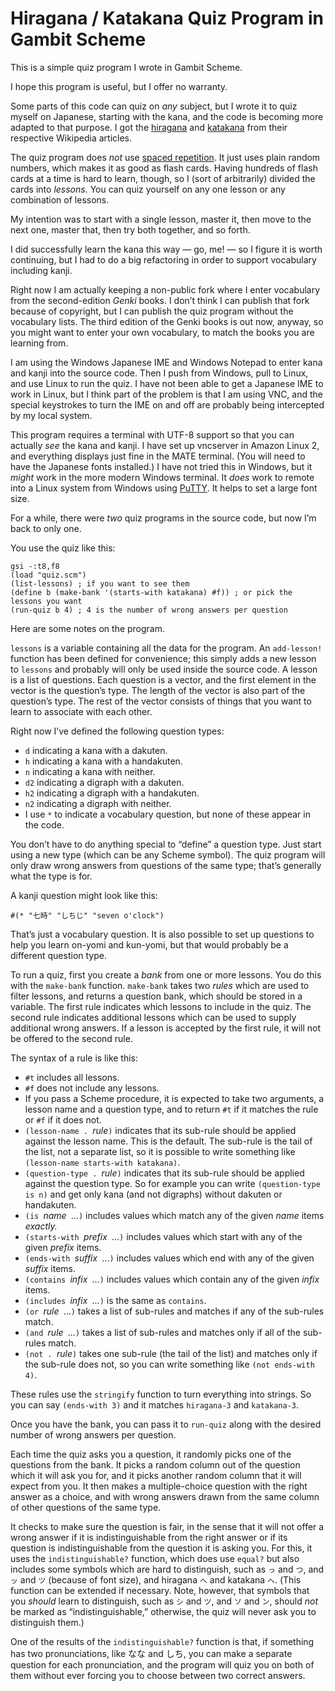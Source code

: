 # Hiragana / Katakana Quiz Program in Gambit Scheme

This is a simple quiz program I wrote in Gambit Scheme.

I hope this program is useful, but I offer no warranty.

Some parts of this code can quiz on *any* subject, but I wrote it to quiz myself on Japanese, starting with the kana,
and the code is becoming more adapted to that purpose. I got the [hiragana](https://en.wikipedia.org/wiki/Hiragana)
and [katakana](https://en.wikipedia.org/wiki/Katakana) from their respective Wikipedia articles.

The quiz program does *not* use [spaced repetition](https://en.wikipedia.org/wiki/Spaced_repetition). It just uses
plain random numbers, which makes it as good as flash cards. Having hundreds of flash cards at a time is hard to
learn, though, so I (sort of arbitrarily) divided the cards into *lessons.* You can quiz yourself on any one lesson or
any combination of lessons.

My intention was to start with a single lesson, master it, then move to the next one, master that, then try both
together, and so forth.

I did successfully learn the kana this way &mdash; go, me! &mdash; so I figure it is worth continuing, but I had to do
a big refactoring in order to support vocabulary including kanji.

Right now I am actually keeping a non-public fork where I enter vocabulary from the second-edition *Genki* books. I
don&rsquo;t think I can publish that fork because of copyright, but I can publish the quiz program without the
vocabulary lists. The third edition of the Genki books is out now, anyway, so you might want to enter your own
vocabulary, to match the books you are learning from.

I am using the Windows Japanese IME and Windows Notepad to enter kana and kanji into the source code. Then I push from
Windows, pull to Linux, and use Linux to run the quiz. I have not been able to get a Japanese IME to work in Linux,
but I think part of the problem is that I am using VNC, and the special keystrokes to turn the IME on and off are
probably being intercepted by my local system.

This program requires a terminal with UTF-8 support so that you can actually *see* the kana and kanji. I have set up
vncserver in Amazon Linux 2, and everything displays just fine in the MATE terminal. (You will need to have the
Japanese fonts installed.) I have not tried this in Windows, but it *might* work in the more modern Windows
terminal. It *does* work to remote into a Linux system from Windows using
[PuTTY](https://www.chiark.greenend.org.uk/~sgtatham/putty/).  It helps to set a large font size.

For a while, there were *two* quiz programs in the source code, but now I&rsquo;m back to only one.

You use the quiz like this:

```
gsi -:t8,f8
(load "quiz.scm")
(list-lessons) ; if you want to see them
(define b (make-bank '(starts-with katakana) #f)) ; or pick the lessons you want
(run-quiz b 4) ; 4 is the number of wrong answers per question
```

Here are some notes on the program.

`lessons` is a variable containing all the data for the program. An `add-lesson!` function has been defined for
convenience; this simply adds a new lesson to `lessons` and probably will only be used inside the source code. A
lesson is a list of questions. Each question is a vector, and the first element in the vector is the question&rsquo;s
type. The length of the vector is also part of the question&rsquo;s type.  The rest of the vector consists of things
that you want to learn to associate with each other.

Right now I&rsquo;ve defined the following question types:

* `d` indicating a kana with a dakuten.
* `h` indicating a kana with a handakuten.
* `n` indicating a kana with neither.
* `d2` indicating a digraph with a dakuten.
* `h2` indicating a digraph with a handakuten.
* `n2` indicating a digraph with neither.
* I use `*` to indicate a vocabulary question, but none of these appear in the code.

You don&rsquo;t have to do anything special to &ldquo;define&rdquo; a question type. Just start using a new type
(which can be any Scheme symbol). The quiz program will only draw wrong answers from questions of the same type;
that&rsquo;s generally what the type is for.

A kanji question might look like this:

```
#(* "七時" "しちじ" "seven o'clock")
```

That&rsquo;s just a vocabulary question. It is also possible to set up questions to help you learn on-yomi and
kun-yomi, but that would probably be a different question type.

To run a quiz, first you create a *bank* from one or more lessons. You do this with the `make-bank` function.
`make-bank` takes two *rules* which are used to filter lessons, and returns a question bank, which should be stored in
a variable. The first rule indicates which lessons to include in the quiz. The second rule indicates additional
lessons which can be used to supply additional wrong answers. If a lesson is accepted by the first rule, it will not
be offered to the second rule.

The syntax of a rule is like this:

* `#t` includes all lessons.
* `#f` does not include any lessons.
* If you pass a Scheme procedure, it is expected to take two arguments, a lesson name and a question type, and to
return `#t` if it matches the rule or `#f` if it does not.
* `(lesson-name . `*rule*`)` indicates that its sub-rule should be applied against the lesson name. This is the default.
The sub-rule is the tail of the list, not a separate list, so it is possible to write something like
`(lesson-name starts-with katakana)`.
* `(question-type . `*rule*`)` indicates that its sub-rule should be applied against the question type. So for example you
can write `(question-type is n)` and get only kana (and not digraphs) without dakuten or handakuten.
* `(is `*name*` `...`)` includes values which match any of the given *name* items *exactly.*
* `(starts-with `*prefix*` `...`)` includes values which start with any of the given *prefix* items.
* `(ends-with `*suffix*` `...`)` includes values which end with any of the given *suffix* items.
* `(contains `*infix*` `...`)` includes values which contain any of the given *infix* items.
* `(includes `*infix*` `...`)` is the same as `contains`.
* `(or `*rule*` `...`)` takes a list of sub-rules and matches if any of the sub-rules match.
* `(and `*rule*` `...`)` takes a list of sub-rules and matches only if all of the sub-rules match.
* `(not . `*rule*`)` takes one sub-rule (the tail of the list) and matches only if the sub-rule does not,
so you can write something like `(not ends-with 4)`.

These rules use the `stringify` function to turn everything into strings. So you can say `(ends-with 3)` and it
matches `hiragana-3` and `katakana-3`.

Once you have the bank, you can pass it to `run-quiz` along with the desired number of wrong answers per question.

Each time the quiz asks you a question, it randomly picks one of the questions from the bank. It picks a random column
out of the question which it will ask you for, and it picks another random column that it will expect from you. It
then makes a multiple-choice question with the right answer as a choice, and with wrong answers drawn from the same
column of other questions of the same type.

It checks to make sure the question is fair, in the sense that it will not offer a wrong answer if it is
indistinguishable from the right answer or if its question is indistinguishable from the question it is asking
you. For this, it uses the `indistinguishable?` function, which does use `equal?` but also includes some symbols which
are hard to distinguish, such as `っ` and `つ`, and `ッ` and `ツ` (because of font size), and hiragana `へ` and
katakana `ヘ`. (This function can be extended if necessary. Note, however, that symbols that you *should* learn to
distinguish, such as `シ` and `ツ`, and `ソ` and `ン`, should *not* be marked as &ldquo;indistinguishable,&rdquo;
otherwise, the quiz will never ask you to distinguish them.)

One of the results of the `indistinguishable?` function is that, if something has two pronunciations, like なな and
しち, you can make a separate question for each pronunciation, and the program will quiz you on both of them without
ever forcing you to choose between two correct answers.
